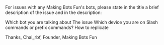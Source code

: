 For issues with any Making Bots Fun's bots, please state in the title a brief description of the issue and in the description:

Which bot you are talking about
The issue
Which device you are on
Slash commands or prefix commands?
How to replicate

Thanks,
Chai_rbf,
Founder, Making Bots Fun
